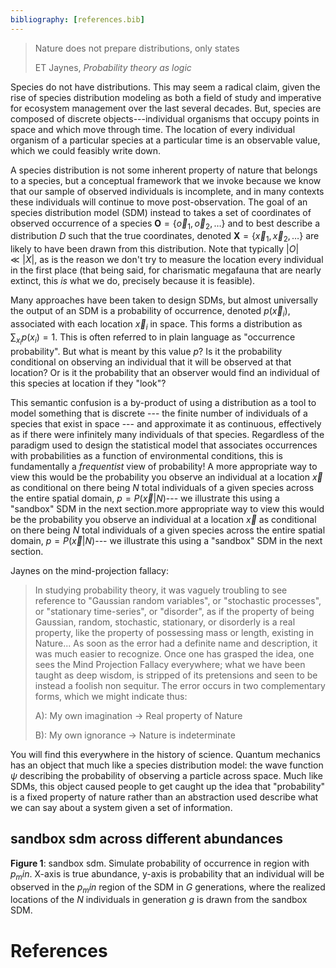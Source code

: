 ```yaml
---
bibliography: [references.bib]
---
```


> Nature does not prepare distributions, only states
>
> ET Jaynes, _Probability theory as logic_


Species do not have distributions. This may seem a radical claim, given the rise
of species distribution modeling as both a field of study and imperative for
ecosystem management over the last several decades. But, species are composed of
discrete objects---individual organisms that occupy points in space and which
move through time. The location of every individual organism of a particular
species at a particular time is an observable value, which we could feasibly
write down.

A species distribution is not some inherent property of nature that belongs to a
species, but a conceptual framework that we invoke because we know that our
sample of observed individuals is incomplete, and in many contexts these
individuals will continue to move post-observation. The goal of an species
distribution model (SDM) instead to takes a set of coordinates of observed
occurrence of a species $\mathbf{O} = \{\vec{o}_1, \vec{o}_2, \dots\}$ and to
best describe a distribution $D$ such that  the true coordinates, denoted
$\mathbf{X} = \{\vec{x}_1, \vec{x}_2, \dots\}$ are likely to have been drawn
from this distribution. Note that typically $|O| \ll |X|$, as is the reason we
don't try to measure the location every individual in the first place (that
being said, for charismatic megafauna that are nearly extinct, this _is_ what we
do, precisely because it is feasible).

Many approaches have been taken to design SDMs, but almost universally the
output of an SDM is a probability of occurrence, denoted $p(\vec{x}_i)$,
associated with each location $\vec{x}_i$ in space. This forms a distribution as
$\sum_{x_i} p(x_i) = 1$. This is often referred to in plain
language as "occurrence probability". But what is meant by this value $p$? Is it
the probability conditional on observing an individual that it will be observed
at that location? Or is it the probability that an observer would find an
individual of this species at location if they "look"?

This semantic confusion is a by-product of using a distribution as a tool to
model something that is discrete --- the finite number of individuals of a
species that exist in space --- and approximate it as continuous, effectively as
if there were infinitely many individuals of that species. Regardless of the
paradigm used to design the statistical model that associates occurrences with
probabilities as a function of environmental conditions, this is fundamentally a
_frequentist_ view of probability! A more appropriate way to view this would be
the probability you observe an individual at a location $\vec{x}$ as conditional
on there being $N$ total individuals of a given species across the entire
spatial domain,  $p = P(\vec{x} | N)$--- we illustrate this using a "sandbox"
SDM in the next section.more appropriate way to view this would be
the probability you observe an individual at a location $\vec{x}$ as conditional
on there being $N$ total individuals of a given species across the entire
spatial domain,  $p = P(\vec{x} | N)$--- we illustrate this using a "sandbox"
SDM in the next section.

Jaynes on the mind-projection fallacy:

>  In studying probability theory, it was vaguely troubling to see reference to "Gaussian
random variables", or "stochastic processes", or "stationary time-series", or "disorder", as if the
property of being Gaussian, random, stochastic, stationary, or disorderly is a real property, like the
property of possessing mass or length, existing in Nature...
> As soon as the error had a definite name and description, it was much easier to recognize.
Once one has grasped the idea, one sees the Mind Projection Fallacy everywhere; what we have
been taught as deep wisdom, is stripped of its pretensions and seen to be instead a foolish non
sequitur. The error occurs in two complementary forms, which we might indicate thus:
>
> A): My own imagination -> Real property of Nature
>
> B): My own ignorance -> Nature is indeterminate

You will find this everywhere in the history of science. Quantum mechanics has
an object that much like a species distribution model: the wave function $\psi$
describing the probability of observing a particle across space. Much like SDMs,
this object caused people to get caught up the idea that "probability" is a
fixed property of nature rather than an abstraction used describe what we can
say about a system given a set of information.


##  sandbox sdm across different abundances

**Figure 1**: sandbox sdm. Simulate probability of occurrence in region with
$p_min$. X-axis is true abundance, y-axis is probability that an individual will
be observed in the $p_min$ region of the SDM in $G$ generations, where the
realized locations of the $N$ individuals in generation $g$ is drawn from the
sandbox SDM.


# References
